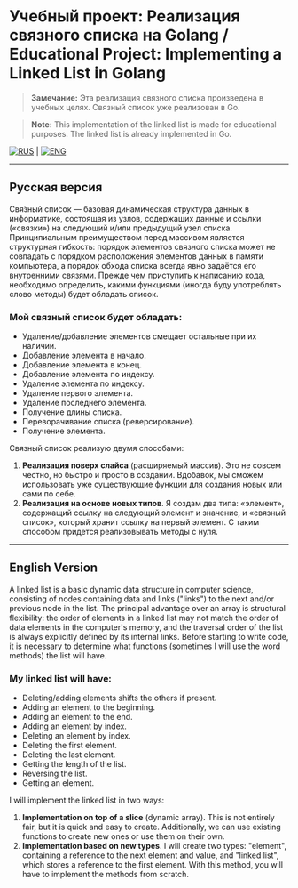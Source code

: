 # Учебный проект: Реализация связного списка на Golang / Educational Project: Implementing a Linked List in Golang

> **Замечание:** Эта реализация связного списка произведена в учебных целях. Связный список уже реализован в Go.

> **Note:** This implementation of the linked list is made for educational purposes. The linked list is already implemented in Go.

[![RUS](https://img.shields.io/badge/lang-RUS-blue)](#русская-версия) | [![ENG](https://img.shields.io/badge/lang-ENG-red)](#english-version)

---

## Русская версия

Свя́зный спи́сок — базовая динамическая структура данных в информатике, состоящая из узлов, содержащих данные и ссылки («связки») на следующий и/или предыдущий узел списка. Принципиальным преимуществом перед массивом является структурная гибкость: порядок элементов связного списка может не совпадать с порядком расположения элементов данных в памяти компьютера, а порядок обхода списка всегда явно задаётся его внутренними связями. Прежде чем приступить к написанию кода, необходимо определить, какими функциями (иногда буду употреблять слово методы) будет обладать список.

### Мой связный список будет обладать:

- Удаление/добавление элементов смещает остальные при их наличии.
- Добавление элемента в начало.
- Добавление элемента в конец.
- Добавление элемента по индексу.
- Удаление элемента по индексу.
- Удаление первого элемента.
- Удаление последнего элемента.
- Получение длины списка.
- Переворачивание списка (реверсирование).
- Получение элемента.

Связный список реализую двумя способами:

1. **Реализация поверх слайса** (расширяемый массив). Это не совсем честно, но быстро и просто в создании. Вдобавок, мы сможем использовать уже существующие функции для создания новых или сами по себе.
2. **Реализация на основе новых типов**. Я создам два типа: «элемент», содержащий ссылку на следующий элемент и значение, и «связный список», который хранит ссылку на первый элемент. С таким способом придется реализовывать методы с нуля.

---

## English Version

A linked list is a basic dynamic data structure in computer science, consisting of nodes containing data and links ("links") to the next and/or previous node in the list. The principal advantage over an array is structural flexibility: the order of elements in a linked list may not match the order of data elements in the computer's memory, and the traversal order of the list is always explicitly defined by its internal links. Before starting to write code, it is necessary to determine what functions (sometimes I will use the word methods) the list will have.

### My linked list will have:

- Deleting/adding elements shifts the others if present.
- Adding an element to the beginning.
- Adding an element to the end.
- Adding an element by index.
- Deleting an element by index.
- Deleting the first element.
- Deleting the last element.
- Getting the length of the list.
- Reversing the list.
- Getting an element.

I will implement the linked list in two ways:

1. **Implementation on top of a slice** (dynamic array). This is not entirely fair, but it is quick and easy to create. Additionally, we can use existing functions to create new ones or use them on their own.
2. **Implementation based on new types**. I will create two types: "element", containing a reference to the next element and value, and "linked list", which stores a reference to the first element. With this method, you will have to implement the methods from scratch.
